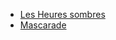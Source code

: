- [Les Heures sombres](https://www.google.com/search?gs_ssp=eJzj4tVP1zc0TDYsi48vsDQzYPQSyEktVshILS1KVSjOz00qSgUApjMKlg&q=les+heure+sombre&oq=les+heure+so&gs_lcrp=EgZjaHJvbWUqBwgBEC4YgAQyBggAEEUYOTIHCAEQLhiABDIICAIQABgWGB4yCAgDEAAYFhgeMggIBBAAGBYYHjIICAUQABgWGB4yCAgGEAAYFhgeMggIBxAAGBYYHjIICAgQABgWGB4yBggJEC4YQNIBCDc4NzlqMGo0qAIAsAIB&sourceid=chrome&ie=UTF-8)
- [Mascarade](https://www.allocine.fr/film/fichefilm_gen_cfilm=289268.html)